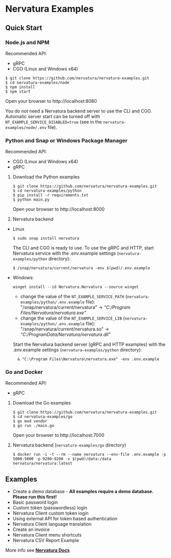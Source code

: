 # Nervatura Examples

## **Quick Start**

### **Node.js** and **NPM**

Recommended API: 
- gRPC 
- CGO (Linux and Windows x64)

```
$ git clone https://github.com/nervatura/nervatura-examples.git
$ cd nervatura-examples/node
$ npm install
$ npm start
```
Open your browser to http://localhost:8080

You do not need a Nervatura backend server to use the CLI and CGO. Automatic server start can be turned off with `NT_EXAMPLE_SERVICE_DISABLED=true`  (see in the `nervatura-examples/node/.env` file).

### **Python** and **Snap** or **Windows Package Manager**

Recommended API:  
- CGO (Linux and Windows x64)
- gRPC

1. Download the Python examples

    ```
    $ git clone https://github.com/nervatura/nervatura-examples.git
    $ cd nervatura-examples/python
    $ pip install -r requirements.txt
    $ python main.py
    ```
    Open your browser to http://localhost:8000

2. Nervatura backend

  - Linux
    ```
    $ sudo snap install nervatura
    ```
    The CLI and CGO is ready to use. To use the gRPC and HTTP, start Nervatura service with the .env.example settings (`nervatura-examples/python` directory):
    ```
    $ /snap/nervatura/current/nervatura -env $(pwd)/.env.example
    ```

  - Windows:
    ```
    winget install --id Nervatura.Nervatura --source winget
    ```
    - change the value of the `NT_EXAMPLE_SERVICE_PATH` (`nervatura-examples/python/.env.example` file): "/snap/nervatura/current/nervatura" -> *"C:/Program Files/Nervatura/nervatura.exe"*
    - change the value of the `NT_EXAMPLE_SERVICE_LIB` (`nervatura-examples/python/.env.example` file): "/snap/nervatura/current/nervatura.so" -> *"C:/ProgramData/Nervatura/nervatura.dll"*

    Start the Nervatura backend server (gRPC and HTTP examples) with the .env.example settings (`nervatura-examples/python` directory):

    ```
      & "C:\Program Files\Nervatura\nervatura.exe" -env .env.example
    ```

### **Go** and **Docker**

Recommended API:
- gRPC

1. Download the Go examples

    ```
    $ git clone https://github.com/nervatura/nervatura-examples.git
    $ cd nervatura-examples/go
    $ go mod vendor
    $ go run ./main.go
    ```
    Open your browser to http://localhost:7000

2. Nervatura backend (`nervatura-examples/go` directory)
    ```
    $ docker run -i -t --rm --name nervatura --env-file .env.example -p 5000:5000 -p 9200:9200 -v $(pwd)/data:/data nervatura/nervatura:latest
    ```

## **Examples**

- Create a demo database - **All examples require a demo database. Please run this first!**
- Basic password login
- Custom token (passwordless) login
- Nervatura Client custom token login
- Using external API for token based authentication
- Nervatura Client language translation
- Create an invoice
- Nervatura Client menu shortcuts
- Nervatura CSV Report Example

More info see [**Nervatura Docs**](https://nervatura.github.io/nervatura/docs)
